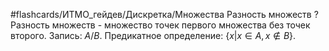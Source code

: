 #flashcards/ИТМО_гейдев/Дискретка/Множества
Разность множеств
?
Разность множеств - множество точек первого множества без точек второго.
Запись: $A / B$.
Предикатное определение: $\{x| x \in A, x \notin B\}$.
